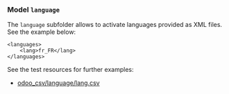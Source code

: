 ### Model `language`

The `language` subfolder allows to activate languages provided as XML files. See the example below:

```
<languages>
    <lang>fr_FR</lang>
</languages>
```

See the test resources for further examples:
- [odoo_csv/language/lang.csv](../odoo_initializer/tests/resources/odoo_csv/language/lang.xml)
